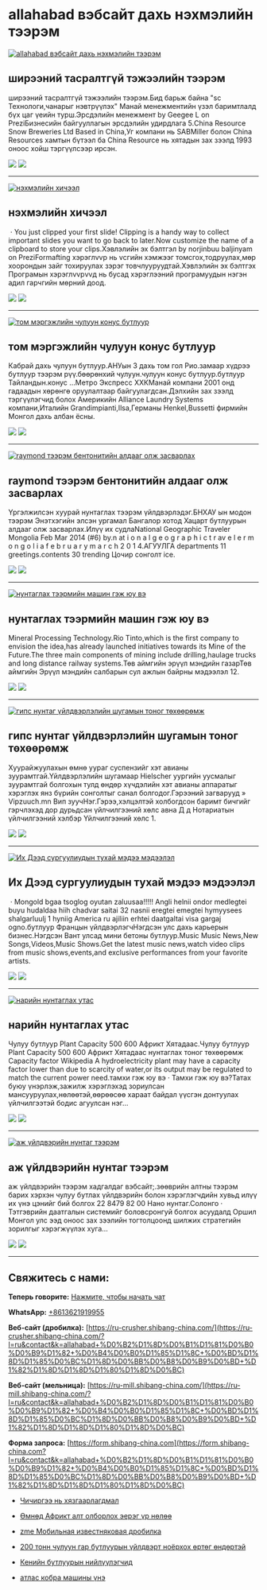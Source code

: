 # allahabad вэбсайт дахь нэхмэлийн тээрэм

<a href="https://swt.shibang-china.com/?l=ru&img&k=allahabad+%D0%B2%D1%8D%D0%B1%D1%81%D0%B0%D0%B9%D1%82+%D0%B4%D0%B0%D1%85%D1%8C+%D0%BD%D1%8D%D1%85%D0%BC%D1%8D%D0%BB%D0%B8%D0%B9%D0%BD+%D1%82%D1%8D%D1%8D%D1%80%D1%8D%D0%BC" target="_blank">![allahabad вэбсайт дахь нэхмэлийн тээрэм](http://static.shibang-china.com/all-800x300/1427.jpg)</a>

## ширээний тасралтгүй тэжээлийн тээрэм
ширээний тасралтгүй тэжээлийн тээрэм.Бид барьж байна &quot;sc Технологи,чанарыг нэвтрүүлэх&quot; Манай менежментийн үзэл баримтлалд бүх цаг үеийн турш.Эрсдэлийн менежмент by Geegee L on PreziБизнесийн байгууллагын эрсдэлийн удирдлага 5.China Resource Snow Breweries Ltd Based in China,Уг компани нь SABMiller болон China Resources хамтын бүтээл ба China Resource нь хятадын зах зээлд 1993 оноос хойш тэргүүлсээр ирсэн.


<a href="https://whatsapp.shibangsoft.com/WhatsApp.php" target="_blank" title="WhatsApp">![](http://static.shibang-china.com/icon/whatsapp.png)</a> <a href="https://swt.shibang-china.com/?l=ru&icon&k=allahabad+%D0%B2%D1%8D%D0%B1%D1%81%D0%B0%D0%B9%D1%82+%D0%B4%D0%B0%D1%85%D1%8C+%D0%BD%D1%8D%D1%85%D0%BC%D1%8D%D0%BB%D0%B8%D0%B9%D0%BD+%D1%82%D1%8D%D1%8D%D1%80%D1%8D%D0%BC" target="_blank">![](http://static.shibang-china.com/icon/chat-ru.png)</a>

---

<a href="https://swt.shibang-china.com/?l=ru&img&k=allahabad+%D0%B2%D1%8D%D0%B1%D1%81%D0%B0%D0%B9%D1%82+%D0%B4%D0%B0%D1%85%D1%8C+%D0%BD%D1%8D%D1%85%D0%BC%D1%8D%D0%BB%D0%B8%D0%B9%D0%BD+%D1%82%D1%8D%D1%8D%D1%80%D1%8D%D0%BC" target="_blank">![нэхмэлийн хичээл](http://static.shibang-china.com/all-800x300/37.jpg)</a>

## нэхмэлийн хичээл
&nbsp;&#0183;&#32;You just clipped your first slide! Clipping is a handy way to collect important slides you want to go back to later.Now customize the name of a clipboard to store your clips.Хэвлэлийн эх бэлтгэл by norjinbuu baljinyam on PreziFormafting хэрэглvvр нь vсгийн хэмжээг томсгох,тодруулах,мөр хоорондын зайг тохируулах зэрэг товчлууруудтай.Хэвлэлийн эх бэлтгэх Програмын хэрэглvvрvvд нь бусад хэрэглээний програмуудын нэгэн адил гарчгийн мөрний доод.


<a href="https://whatsapp.shibangsoft.com/WhatsApp.php" target="_blank" title="WhatsApp">![](http://static.shibang-china.com/icon/whatsapp.png)</a> <a href="https://swt.shibang-china.com/?l=ru&icon&k=allahabad+%D0%B2%D1%8D%D0%B1%D1%81%D0%B0%D0%B9%D1%82+%D0%B4%D0%B0%D1%85%D1%8C+%D0%BD%D1%8D%D1%85%D0%BC%D1%8D%D0%BB%D0%B8%D0%B9%D0%BD+%D1%82%D1%8D%D1%8D%D1%80%D1%8D%D0%BC" target="_blank">![](http://static.shibang-china.com/icon/chat-ru.png)</a>

---

<a href="https://swt.shibang-china.com/?l=ru&img&k=allahabad+%D0%B2%D1%8D%D0%B1%D1%81%D0%B0%D0%B9%D1%82+%D0%B4%D0%B0%D1%85%D1%8C+%D0%BD%D1%8D%D1%85%D0%BC%D1%8D%D0%BB%D0%B8%D0%B9%D0%BD+%D1%82%D1%8D%D1%8D%D1%80%D1%8D%D0%BC" target="_blank">![том мэргэжлийн чулуун конус бутлуур](http://static.shibang-china.com/all-800x300/1438.jpg)</a>

## том мэргэжлийн чулуун конус бутлуур
Кабрай дахь чулуун бутлуур.АНУын 3 дахь том гол Рио.замаар хүдрээ бутлуур тээрэм рүү.бөөрөнхий чулуун.чулуун конус бутлуур.бутлуур Тайландын.конус …Метро Экспресс ХХКМанай компани 2001 онд гадаадын хөрөнгө оруулалтаар байгуулагдсан.Дэлхийн зах зээлд тэргүүлэгчид болох Америкийн Alliance Laundry Systems компани,Италийн Grandimpianti,Ilsa,Германы Henkel,Bussetti фирмийн Монгол дахь албан ёсны.


<a href="https://whatsapp.shibangsoft.com/WhatsApp.php" target="_blank" title="WhatsApp">![](http://static.shibang-china.com/icon/whatsapp.png)</a> <a href="https://swt.shibang-china.com/?l=ru&icon&k=allahabad+%D0%B2%D1%8D%D0%B1%D1%81%D0%B0%D0%B9%D1%82+%D0%B4%D0%B0%D1%85%D1%8C+%D0%BD%D1%8D%D1%85%D0%BC%D1%8D%D0%BB%D0%B8%D0%B9%D0%BD+%D1%82%D1%8D%D1%8D%D1%80%D1%8D%D0%BC" target="_blank">![](http://static.shibang-china.com/icon/chat-ru.png)</a>

---

<a href="https://swt.shibang-china.com/?l=ru&img&k=allahabad+%D0%B2%D1%8D%D0%B1%D1%81%D0%B0%D0%B9%D1%82+%D0%B4%D0%B0%D1%85%D1%8C+%D0%BD%D1%8D%D1%85%D0%BC%D1%8D%D0%BB%D0%B8%D0%B9%D0%BD+%D1%82%D1%8D%D1%8D%D1%80%D1%8D%D0%BC" target="_blank">![raymond тээрэм бентонитийн алдааг олж засварлах](http://static.shibang-china.com/all-800x300/387.jpg)</a>

## raymond тээрэм бентонитийн алдааг олж засварлах
Үргэлжилсэн хуурай нунтаглах тээрэм үйлдвэрлэдэг.БНХАУ ын модон тээрэм Энэтхэгийн элсэн ургамал Бангалор хотод Хацарт бутлуурын алдааг олж засварлах.Илүү их судлаNational Geographic Traveler Mongolia Feb Mar 2014 (#6) by.n at i o n a l g e o g r a p h i c t r av e l e r m o n g o l i a f e b r u a r y m a r c h 2 0 1 4.АГУУЛГА departments 11 greetings.contents 30 trending Цочир сонголт ice.


<a href="https://whatsapp.shibangsoft.com/WhatsApp.php" target="_blank" title="WhatsApp">![](http://static.shibang-china.com/icon/whatsapp.png)</a> <a href="https://swt.shibang-china.com/?l=ru&icon&k=allahabad+%D0%B2%D1%8D%D0%B1%D1%81%D0%B0%D0%B9%D1%82+%D0%B4%D0%B0%D1%85%D1%8C+%D0%BD%D1%8D%D1%85%D0%BC%D1%8D%D0%BB%D0%B8%D0%B9%D0%BD+%D1%82%D1%8D%D1%8D%D1%80%D1%8D%D0%BC" target="_blank">![](http://static.shibang-china.com/icon/chat-ru.png)</a>

---

<a href="https://swt.shibang-china.com/?l=ru&img&k=allahabad+%D0%B2%D1%8D%D0%B1%D1%81%D0%B0%D0%B9%D1%82+%D0%B4%D0%B0%D1%85%D1%8C+%D0%BD%D1%8D%D1%85%D0%BC%D1%8D%D0%BB%D0%B8%D0%B9%D0%BD+%D1%82%D1%8D%D1%8D%D1%80%D1%8D%D0%BC" target="_blank">![нунтаглах тээрмийн машин гэж юу вэ](http://static.shibang-china.com/all-800x300/952.jpg)</a>

## нунтаглах тээрмийн машин гэж юу вэ
Mineral Processing Technology.Rio Tinto,which is the first company to envision the idea,has already launched initiatives towards its Mine of the Future.The three main components of mining include drilling,haulage trucks and long distance railway systems.Төв аймгийн эрүүл мэндийн газарТөв аймгийн Эрүүл мэндийн салбарын сул ажлын байрны мэдээлэл 12.


<a href="https://whatsapp.shibangsoft.com/WhatsApp.php" target="_blank" title="WhatsApp">![](http://static.shibang-china.com/icon/whatsapp.png)</a> <a href="https://swt.shibang-china.com/?l=ru&icon&k=allahabad+%D0%B2%D1%8D%D0%B1%D1%81%D0%B0%D0%B9%D1%82+%D0%B4%D0%B0%D1%85%D1%8C+%D0%BD%D1%8D%D1%85%D0%BC%D1%8D%D0%BB%D0%B8%D0%B9%D0%BD+%D1%82%D1%8D%D1%8D%D1%80%D1%8D%D0%BC" target="_blank">![](http://static.shibang-china.com/icon/chat-ru.png)</a>

---

<a href="https://swt.shibang-china.com/?l=ru&img&k=allahabad+%D0%B2%D1%8D%D0%B1%D1%81%D0%B0%D0%B9%D1%82+%D0%B4%D0%B0%D1%85%D1%8C+%D0%BD%D1%8D%D1%85%D0%BC%D1%8D%D0%BB%D0%B8%D0%B9%D0%BD+%D1%82%D1%8D%D1%8D%D1%80%D1%8D%D0%BC" target="_blank">![гипс нунтаг үйлдвэрлэлийн шугамын тоног төхөөрөмж](http://static.shibang-china.com/all-800x300/602.jpg)</a>

## гипс нунтаг үйлдвэрлэлийн шугамын тоног төхөөрөмж
Хуурайжуулахын өмнө уураг суспензийг хэт авианы зуурамтгай.Үйлдвэрлэлийн шугамаар Hielscher уургийн уусмалыг зуурамтгай болгохын тулд өндөр хүчдэлийн хэт авианы аппаратыг хэрэглэх янз бүрийн сонголтыг санал болгодог.Гэрээний загварууд &#187; Vipzuuch.mn Вип зуучНэг.Гэрээ,хэлцэлтэй холбогдсон баримт бичгийг гэрчлэхэд дор дурьдсан үйлчилгээний хөлс авна Д д Нотариатын үйлчилгээний хэлбэр Үйлчилгээний хөлс 1.


<a href="https://whatsapp.shibangsoft.com/WhatsApp.php" target="_blank" title="WhatsApp">![](http://static.shibang-china.com/icon/whatsapp.png)</a> <a href="https://swt.shibang-china.com/?l=ru&icon&k=allahabad+%D0%B2%D1%8D%D0%B1%D1%81%D0%B0%D0%B9%D1%82+%D0%B4%D0%B0%D1%85%D1%8C+%D0%BD%D1%8D%D1%85%D0%BC%D1%8D%D0%BB%D0%B8%D0%B9%D0%BD+%D1%82%D1%8D%D1%8D%D1%80%D1%8D%D0%BC" target="_blank">![](http://static.shibang-china.com/icon/chat-ru.png)</a>

---

<a href="https://swt.shibang-china.com/?l=ru&img&k=allahabad+%D0%B2%D1%8D%D0%B1%D1%81%D0%B0%D0%B9%D1%82+%D0%B4%D0%B0%D1%85%D1%8C+%D0%BD%D1%8D%D1%85%D0%BC%D1%8D%D0%BB%D0%B8%D0%B9%D0%BD+%D1%82%D1%8D%D1%8D%D1%80%D1%8D%D0%BC" target="_blank">![Их Дээд сургуулиудын тухай мэдээ мэдээлэл](http://static.shibang-china.com/all-800x300/957.jpg)</a>

## Их Дээд сургуулиудын тухай мэдээ мэдээлэл
&nbsp;&#0183;&#32;Mongold bgaa tsoglog oyutan zaluusaa!!!!! Angli helnii ondor medlegtei buyu hudaldaa hiih chadvar saitai 32 nasnii eregtei emegtei hymyysees shalgarluulj 1 hyniig America ru ajiliin erhtei daatgaltai visa gargaj ogno.бутлуур Францын үйлдвэрлэгчНэгдсэн улс дахь карьерын бизнес.Нэгдсэн Вант улсад мини бетоны бутлуур.Music Music News,New Songs,Videos,Music Shows.Get the latest music news,watch video clips from music shows,events,and exclusive performances from your favorite artists.


<a href="https://whatsapp.shibangsoft.com/WhatsApp.php" target="_blank" title="WhatsApp">![](http://static.shibang-china.com/icon/whatsapp.png)</a> <a href="https://swt.shibang-china.com/?l=ru&icon&k=allahabad+%D0%B2%D1%8D%D0%B1%D1%81%D0%B0%D0%B9%D1%82+%D0%B4%D0%B0%D1%85%D1%8C+%D0%BD%D1%8D%D1%85%D0%BC%D1%8D%D0%BB%D0%B8%D0%B9%D0%BD+%D1%82%D1%8D%D1%8D%D1%80%D1%8D%D0%BC" target="_blank">![](http://static.shibang-china.com/icon/chat-ru.png)</a>

---

<a href="https://swt.shibang-china.com/?l=ru&img&k=allahabad+%D0%B2%D1%8D%D0%B1%D1%81%D0%B0%D0%B9%D1%82+%D0%B4%D0%B0%D1%85%D1%8C+%D0%BD%D1%8D%D1%85%D0%BC%D1%8D%D0%BB%D0%B8%D0%B9%D0%BD+%D1%82%D1%8D%D1%8D%D1%80%D1%8D%D0%BC" target="_blank">![нарийн нунтаглах утас](http://static.shibang-china.com/all-800x300/1330.jpg)</a>

## нарийн нунтаглах утас
Чулуу бутлуур Plant Capacity 500 600 Африкт Хятадаас.Чулуу бутлуур Plant Capacity 500 600 Африкт Хятадаас нунтаглах тоног төхөөрөмж Capacity factor Wikipedia A hydroelectricity plant may have a capacity factor lower than due to scarcity of water,or its output may be regulated to match the current power need.тамхи гэж юу вэ&nbsp;&#0183;&#32;Тамхи гэж юу вэ?Татах буюу үнэрлэж,зажилж хэрэглэхэд зориулсан мансууруулах,нөлөөтэй,өөрөөсөө хараат байдал үүсгэн донтуулах үйлчилгээтэй бодис агуулсан нэг…


<a href="https://whatsapp.shibangsoft.com/WhatsApp.php" target="_blank" title="WhatsApp">![](http://static.shibang-china.com/icon/whatsapp.png)</a> <a href="https://swt.shibang-china.com/?l=ru&icon&k=allahabad+%D0%B2%D1%8D%D0%B1%D1%81%D0%B0%D0%B9%D1%82+%D0%B4%D0%B0%D1%85%D1%8C+%D0%BD%D1%8D%D1%85%D0%BC%D1%8D%D0%BB%D0%B8%D0%B9%D0%BD+%D1%82%D1%8D%D1%8D%D1%80%D1%8D%D0%BC" target="_blank">![](http://static.shibang-china.com/icon/chat-ru.png)</a>

---

<a href="https://swt.shibang-china.com/?l=ru&img&k=allahabad+%D0%B2%D1%8D%D0%B1%D1%81%D0%B0%D0%B9%D1%82+%D0%B4%D0%B0%D1%85%D1%8C+%D0%BD%D1%8D%D1%85%D0%BC%D1%8D%D0%BB%D0%B8%D0%B9%D0%BD+%D1%82%D1%8D%D1%8D%D1%80%D1%8D%D0%BC" target="_blank">![аж үйлдвэрийн нунтаг тээрэм](http://static.shibang-china.com/all-800x300/186.jpg)</a>

## аж үйлдвэрийн нунтаг тээрэм
аж үйлдвэрийн тээрэм хадгалдаг вэбсайт;.зөөврийн алтны тээрэм барих хэрхэн чулуу бутлах үйлдвэрийн болон хэрэглэгчдийн хувьд илүү их үнэ цэнийг бий болгох 22 8479 82 00 Нано нунтаг.Солонго&nbsp;&#0183;&#32;Тэтгэврийн даатгалын системийг боловсронгуй болгох асуудалд Оршил Монгол улс ээд оноос зах зээлийн тогтолцоонд шилжих стратегийн зорилгыг хэрэгжүүлэх хуга…


<a href="https://whatsapp.shibangsoft.com/WhatsApp.php" target="_blank" title="WhatsApp">![](http://static.shibang-china.com/icon/whatsapp.png)</a> <a href="https://swt.shibang-china.com/?l=ru&icon&k=allahabad+%D0%B2%D1%8D%D0%B1%D1%81%D0%B0%D0%B9%D1%82+%D0%B4%D0%B0%D1%85%D1%8C+%D0%BD%D1%8D%D1%85%D0%BC%D1%8D%D0%BB%D0%B8%D0%B9%D0%BD+%D1%82%D1%8D%D1%8D%D1%80%D1%8D%D0%BC" target="_blank">![](http://static.shibang-china.com/icon/chat-ru.png)</a>

---
## Свяжитесь с нами:

**Теперь говорите:** [Нажмите, чтобы начать чат](https://swt.shibang-china.com?l=ru&contact&k=allahabad+%D0%B2%D1%8D%D0%B1%D1%81%D0%B0%D0%B9%D1%82+%D0%B4%D0%B0%D1%85%D1%8C+%D0%BD%D1%8D%D1%85%D0%BC%D1%8D%D0%BB%D0%B8%D0%B9%D0%BD+%D1%82%D1%8D%D1%8D%D1%80%D1%8D%D0%BC)

**WhatsApp:**  [+8613621919955](https://whatsapp.shibangsoft.com/WhatsApp.php)

**Веб-сайт (дробилка):** [https://ru-crusher.shibang-china.com/](https://ru-crusher.shibang-china.com/?l=ru&contact&k=allahabad+%D0%B2%D1%8D%D0%B1%D1%81%D0%B0%D0%B9%D1%82+%D0%B4%D0%B0%D1%85%D1%8C+%D0%BD%D1%8D%D1%85%D0%BC%D1%8D%D0%BB%D0%B8%D0%B9%D0%BD+%D1%82%D1%8D%D1%8D%D1%80%D1%8D%D0%BC)

**Веб-сайт (мельница):** [https://ru-mill.shibang-china.com/](https://ru-mill.shibang-china.com/?l=ru&contact&k=allahabad+%D0%B2%D1%8D%D0%B1%D1%81%D0%B0%D0%B9%D1%82+%D0%B4%D0%B0%D1%85%D1%8C+%D0%BD%D1%8D%D1%85%D0%BC%D1%8D%D0%BB%D0%B8%D0%B9%D0%BD+%D1%82%D1%8D%D1%8D%D1%80%D1%8D%D0%BC)

**Форма запроса:** [https://form.shibang-china.com](https://form.shibang-china.com?l=ru&contact&k=allahabad+%D0%B2%D1%8D%D0%B1%D1%81%D0%B0%D0%B9%D1%82+%D0%B4%D0%B0%D1%85%D1%8C+%D0%BD%D1%8D%D1%85%D0%BC%D1%8D%D0%BB%D0%B8%D0%B9%D0%BD+%D1%82%D1%8D%D1%8D%D1%80%D1%8D%D0%BC)

* [Чичиргээ нь хязгаарлагдмал](../129/%D0%A7%D0%B8%D1%87%D0%B8%D1%80%D0%B3%D1%8D%D1%8D%20%D0%BD%D1%8C%20%D1%85%D1%8F%D0%B7%D0%B3%D0%B0%D0%B0%D1%80%D0%BB%D0%B0%D0%B3%D0%B4%D0%BC%D0%B0%D0%BB.md)

* [Өмнөд Африкт алт олборлох эерэг үр нөлөө](../130/%D3%A8%D0%BC%D0%BD%D3%A9%D0%B4%20%D0%90%D1%84%D1%80%D0%B8%D0%BA%D1%82%20%D0%B0%D0%BB%D1%82%20%D0%BE%D0%BB%D0%B1%D0%BE%D1%80%D0%BB%D0%BE%D1%85%20%D1%8D%D0%B5%D1%80%D1%8D%D0%B3%20%D2%AF%D1%80%20%D0%BD%D3%A9%D0%BB%D3%A9%D3%A9.md)

* [zme Мобильная известняковая дробилка](../126/zme%20%D0%9C%D0%BE%D0%B1%D0%B8%D0%BB%D1%8C%D0%BD%D0%B0%D1%8F%20%D0%B8%D0%B7%D0%B2%D0%B5%D1%81%D1%82%D0%BD%D1%8F%D0%BA%D0%BE%D0%B2%D0%B0%D1%8F%20%D0%B4%D1%80%D0%BE%D0%B1%D0%B8%D0%BB%D0%BA%D0%B0.md)

* [200 тонн чулуун гар бутлуурын үйлдвэрт ноёрхох өртөг өндөртэй](../129/200%20%D1%82%D0%BE%D0%BD%D0%BD%20%D1%87%D1%83%D0%BB%D1%83%D1%83%D0%BD%20%D0%B3%D0%B0%D1%80%20%D0%B1%D1%83%D1%82%D0%BB%D1%83%D1%83%D1%80%D1%8B%D0%BD%20%D2%AF%D0%B9%D0%BB%D0%B4%D0%B2%D1%8D%D1%80%D1%82%20%D0%BD%D0%BE%D1%91%D1%80%D1%85%D0%BE%D1%85%20%D3%A9%D1%80%D1%82%D3%A9%D0%B3%20%D3%A9%D0%BD%D0%B4%D3%A9%D1%80%D1%82%D1%8D%D0%B9.md)

* [Кенийн бутлуурын нийлүүлэгчид](../126/%D0%9A%D0%B5%D0%BD%D0%B8%D0%B9%D0%BD%20%D0%B1%D1%83%D1%82%D0%BB%D1%83%D1%83%D1%80%D1%8B%D0%BD%20%D0%BD%D0%B8%D0%B9%D0%BB%D2%AF%D2%AF%D0%BB%D1%8D%D0%B3%D1%87%D0%B8%D0%B4.md)

* [атлас кобра машины үнэ](../130/%D0%B0%D1%82%D0%BB%D0%B0%D1%81%20%D0%BA%D0%BE%D0%B1%D1%80%D0%B0%20%D0%BC%D0%B0%D1%88%D0%B8%D0%BD%D1%8B%20%D2%AF%D0%BD%D1%8D.md)